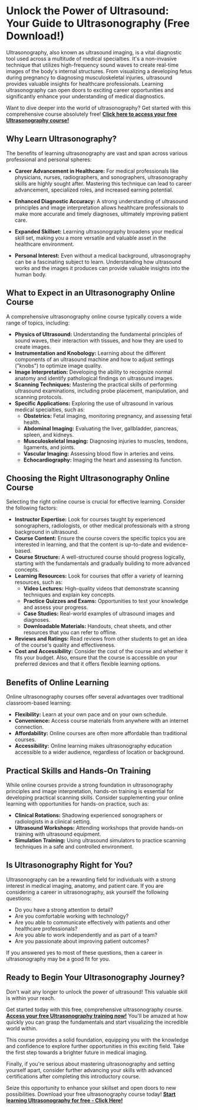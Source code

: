 # Unlock the Power of Ultrasound: Your Guide to Ultrasonography (Free Download!)

Ultrasonography, also known as ultrasound imaging, is a vital diagnostic tool used across a multitude of medical specialties. It's a non-invasive technique that utilizes high-frequency sound waves to create real-time images of the body's internal structures. From visualizing a developing fetus during pregnancy to diagnosing musculoskeletal injuries, ultrasound provides valuable insights for healthcare professionals. Learning ultrasonography can open doors to exciting career opportunities and significantly enhance your understanding of medical diagnostics.

Want to dive deeper into the world of ultrasonography? Get started with this comprehensive course absolutely free! **[Click here to access your free Ultrasonography course!](https://udemywork.com/ultrasonography)**

## Why Learn Ultrasonography?

The benefits of learning ultrasonography are vast and span across various professional and personal spheres:

*   **Career Advancement in Healthcare:** For medical professionals like physicians, nurses, radiographers, and sonographers, ultrasonography skills are highly sought after. Mastering this technique can lead to career advancement, specialized roles, and increased earning potential.

*   **Enhanced Diagnostic Accuracy:** A strong understanding of ultrasound principles and image interpretation allows healthcare professionals to make more accurate and timely diagnoses, ultimately improving patient care.

*   **Expanded Skillset:** Learning ultrasonography broadens your medical skill set, making you a more versatile and valuable asset in the healthcare environment.

*   **Personal Interest:** Even without a medical background, ultrasonography can be a fascinating subject to learn. Understanding how ultrasound works and the images it produces can provide valuable insights into the human body.

## What to Expect in an Ultrasonography Online Course

A comprehensive ultrasonography online course typically covers a wide range of topics, including:

*   **Physics of Ultrasound:** Understanding the fundamental principles of sound waves, their interaction with tissues, and how they are used to create images.
*   **Instrumentation and Knobology:** Learning about the different components of an ultrasound machine and how to adjust settings ("knobs") to optimize image quality.
*   **Image Interpretation:** Developing the ability to recognize normal anatomy and identify pathological findings on ultrasound images.
*   **Scanning Techniques:** Mastering the practical skills of performing ultrasound examinations, including probe placement, manipulation, and scanning protocols.
*   **Specific Applications:** Exploring the use of ultrasound in various medical specialties, such as:
    *   **Obstetrics:** Fetal imaging, monitoring pregnancy, and assessing fetal health.
    *   **Abdominal Imaging:** Evaluating the liver, gallbladder, pancreas, spleen, and kidneys.
    *   **Musculoskeletal Imaging:** Diagnosing injuries to muscles, tendons, ligaments, and joints.
    *   **Vascular Imaging:** Assessing blood flow in arteries and veins.
    *   **Echocardiography:** Imaging the heart and assessing its function.

## Choosing the Right Ultrasonography Online Course

Selecting the right online course is crucial for effective learning. Consider the following factors:

*   **Instructor Expertise:** Look for courses taught by experienced sonographers, radiologists, or other medical professionals with a strong background in ultrasound.
*   **Course Content:** Ensure the course covers the specific topics you are interested in learning, and that the content is up-to-date and evidence-based.
*   **Course Structure:** A well-structured course should progress logically, starting with the fundamentals and gradually building to more advanced concepts.
*   **Learning Resources:** Look for courses that offer a variety of learning resources, such as:
    *   **Video Lectures:** High-quality videos that demonstrate scanning techniques and explain key concepts.
    *   **Practice Quizzes and Exams:** Opportunities to test your knowledge and assess your progress.
    *   **Case Studies:** Real-world examples of ultrasound images and diagnoses.
    *   **Downloadable Materials:** Handouts, cheat sheets, and other resources that you can refer to offline.
*   **Reviews and Ratings:** Read reviews from other students to get an idea of the course's quality and effectiveness.
*   **Cost and Accessibility:** Consider the cost of the course and whether it fits your budget. Also, ensure that the course is accessible on your preferred devices and that it offers flexible learning options.

## Benefits of Online Learning

Online ultrasonography courses offer several advantages over traditional classroom-based learning:

*   **Flexibility:** Learn at your own pace and on your own schedule.
*   **Convenience:** Access course materials from anywhere with an internet connection.
*   **Affordability:** Online courses are often more affordable than traditional courses.
*   **Accessibility:** Online learning makes ultrasonography education accessible to a wider audience, regardless of location or background.

## Practical Skills and Hands-On Training

While online courses provide a strong foundation in ultrasonography principles and image interpretation, hands-on training is essential for developing practical scanning skills. Consider supplementing your online learning with opportunities for hands-on practice, such as:

*   **Clinical Rotations:** Shadowing experienced sonographers or radiologists in a clinical setting.
*   **Ultrasound Workshops:** Attending workshops that provide hands-on training with ultrasound equipment.
*   **Simulation Training:** Using ultrasound simulators to practice scanning techniques in a safe and controlled environment.

## Is Ultrasonography Right for You?

Ultrasonography can be a rewarding field for individuals with a strong interest in medical imaging, anatomy, and patient care. If you are considering a career in ultrasonography, ask yourself the following questions:

*   Do you have a strong attention to detail?
*   Are you comfortable working with technology?
*   Are you able to communicate effectively with patients and other healthcare professionals?
*   Are you able to work independently and as part of a team?
*   Are you passionate about improving patient outcomes?

If you answered yes to most of these questions, then a career in ultrasonography may be a good fit for you.

## Ready to Begin Your Ultrasonography Journey?

Don't wait any longer to unlock the power of ultrasound! This valuable skill is within your reach.

Get started today with this free, comprehensive ultrasonography course.  **[Access your free Ultrasonography training now!](https://udemywork.com/ultrasonography)**  You'll be amazed at how quickly you can grasp the fundamentals and start visualizing the incredible world within.

This course provides a solid foundation, equipping you with the knowledge and confidence to explore further opportunities in this exciting field. Take the first step towards a brighter future in medical imaging.

Finally, if you're serious about mastering ultrasonography and setting yourself apart, consider further advancing your skills with advanced certifications after completing this introductory course.

Seize this opportunity to enhance your skillset and open doors to new possibilities. Download your free ultrasonography course today!  **[Start learning Ultrasonography for free - Click Here!](https://udemywork.com/ultrasonography)**
